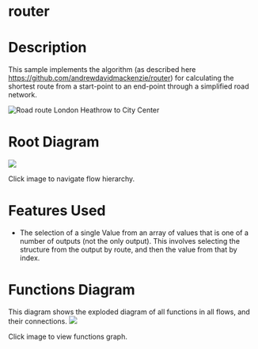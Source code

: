 router
==

Description
===
This sample implements the algorithm (as described here https://github.com/andrewdavidmackenzie/router) for
calculating the shortest route from a start-point to an end-point through a simplified road 
network.

![Road route London Heathrow to City Center](LHR_to_LON.png)

Root Diagram
===
<a href="root.dot.svg" target="_blank"><img src="root.dot.svg"></a>

Click image to navigate flow hierarchy.

Features Used
===
* The selection of a single Value from an array of values that is one of a number of outputs (not the only 
output). This involves selecting the structure from the output by route, and then the value from that by index. 

Functions Diagram
===
This diagram shows the exploded diagram of all functions in all flows, and their connections.
<a href="functions.dot.svg" target="_blank"><img src="functions.dot.svg"></a>

Click image to view functions graph.